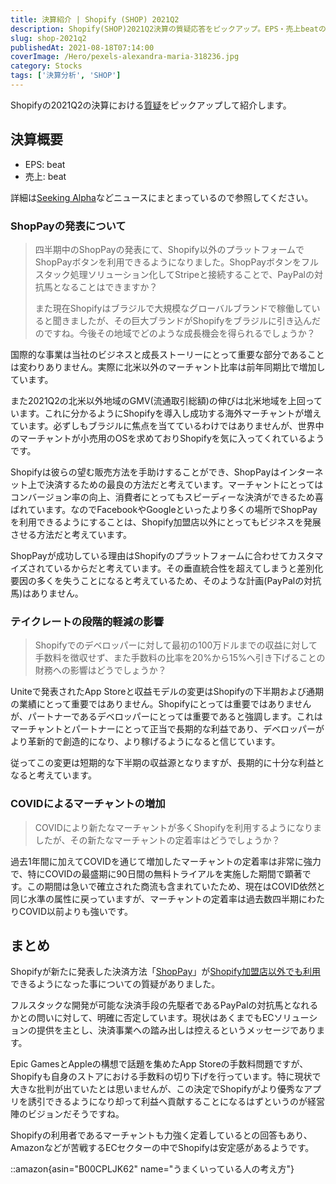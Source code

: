 ```yaml
---
title: 決算紹介 | Shopify (SHOP) 2021Q2
description: Shopify(SHOP)2021Q2決算の質疑応答をピックアップ。EPS・売上beatの好決算、ShopPayのShopify加盟店以外での展開とPayPal対抗可能性、テイクレート緩和の影響、コロナ禁で入会したマーチャントの定着率を詳細解説。
slug: shop-2021q2
publishedAt: 2021-08-18T07:14:00
coverImage: /Hero/pexels-alexandra-maria-318236.jpg
category: Stocks
tags: ['決算分析', 'SHOP']
---
```


Shopifyの2021Q2の決算における[質疑](https://www.fool.com/earnings/call-transcripts/2021/07/28/shopify-shop-q2-2021-earnings-call-transcript/)をピックアップして紹介します。

## 決算概要

- EPS: beat
- 売上: beat

詳細は[Seeking Alpha](https://seekingalpha.com/news/3720319-shopify-eps-beats-1_28-beats-on-revenue)などニュースにまとまっているので参照してください。

### ShopPayの発表について

> 四半期中のShopPayの発表にて、Shopify以外のプラットフォームでShopPayボタンを利用できるようになりました。ShopPayボタンをフルスタック処理ソリューション化してStripeと接続することで、PayPalの対抗馬となることはできますか？
>
> また現在Shopifyはブラジルで大規模なグローバルブランドで稼働していると聞きましたが、その巨大ブランドがShopifyをブラジルに引き込んだのですね。今後その地域でどのような成長機会を得られるでしょうか？

国際的な事業は当社のビジネスと成長ストーリーにとって重要な部分であることは変わりありません。実際に北米以外のマーチャント比率は前年同期比で増加しています。

また2021Q2の北米以外地域のGMV(流通取引総額)の伸びは北米地域を上回っています。これに分かるようにShopifyを導入し成功する海外マーチャントが増えています。必ずしもブラジルに焦点を当てているわけではありませんが、世界中のマーチャントが小売用のOSを求めておりShopifyを気に入ってくれているようです。

Shopifyは彼らの望む販売方法を手助けすることができ、ShopPayはインターネット上で決済するための最良の方法だと考えています。マーチャントにとってはコンバージョン率の向上、消費者にとってもスピーディーな決済ができるため喜ばれています。なのでFacebookやGoogleといったより多くの場所でShopPayを利用できるようにすることは、Shopify加盟店以外にとってもビジネスを発展させる方法だと考えています。

ShopPayが成功している理由はShopifyのプラットフォームに合わせてカスタマイズされているからだと考えています。その垂直統合性を超えてしまうと差別化要因の多くを失うことになると考えているため、そのような計画(PayPalの対抗馬)はありません。

### テイクレートの段階的軽減の影響

> Shopifyでのデベロッパーに対して最初の100万ドルまでの収益に対して手数料を徴収せず、また手数料の比率を20%から15%へ引き下げることの財務への影響はどうでしょうか？

Uniteで発表されたApp Storeと収益モデルの変更はShopifyの下半期および通期の業績にとって重要ではありません。Shopifyにとっては重要ではありませんが、パートナーであるデベロッパーにとっては重要であると強調します。これはマーチャントとパートナーにとって正当で長期的な利益であり、デベロッパーがより革新的で創造的になり、より稼げるようになると信じています。

従ってこの変更は短期的な下半期の収益源となりますが、長期的に十分な利益となると考えています。

### COVIDによるマーチャントの増加

> COVIDにより新たなマーチャントが多くShopifyを利用するようになりましたが、その新たなマーチャントの定着率はどうでしょうか？

過去1年間に加えてCOVIDを通じて増加したマーチャントの定着率は非常に強力で、特にCOVIDの最盛期に90日間の無料トライアルを実施した期間で顕著です。この期間は急いで確立された商流も含まれていたため、現在はCOVID依然と同じ水準の属性に戻っていますが、マーチャントの定着率は過去数四半期にわたりCOVID以前よりも強いです。

## まとめ

Shopifyが新たに発表した決済方法「[ShopPay](https://www.shopify.jp/blog/shop-pay-checkout)」が[Shopify加盟店以外でも利用](https://ecnomikata.com/ecnews/30775/)できるようになった事についての質疑がありました。

フルスタックな開発が可能な決済手段の先駆者であるPayPalの対抗馬となれるかとの問いに対して、明確に否定しています。現状はあくまでもECソリューションの提供を主とし、決済事業への踏み出しは控えるというメッセージであります。

Epic GamesとAppleの構想で話題を集めたApp Storeの手数料問題ですが、Shopifyも自身のストアにおける手数料の切り下げを行っています。特に現状で大きな批判が出ていたとは思いませんが、この決定でShopifyがより優秀なアプリを誘引できるようになり却って利益へ貢献することになるはずというのが経営陣のビジョンだそうですね。

Shopifyの利用者であるマーチャントも力強く定着しているとの回答もあり、Amazonなどが苦戦するECセクターの中でShopifyは安定感があるようです。

::amazon{asin="B00CPLJK62" name="うまくいっている人の考え方"}
